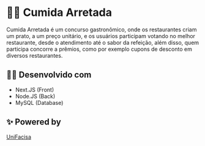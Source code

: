 
# 🌵🍲 Cumida Arretada

Cumida Arretada é um concurso gastronômico, onde os restaurantes criam um prato, a um preço unitário, e os usuários participam votando no melhor restaurante, desde o atendimento até o sabor da refeição, além disso, quem participa concorre a prêmios, como por exemplo cupons de desconto em diversos restaurantes.
## 👨‍💻 Desenvolvido com

- Next.JS (Front)
- Node.JS (Back)
- MySQL (Database)


## ✨ Powered by

 [UniFacisa](https://unifacisa.edu.br/)